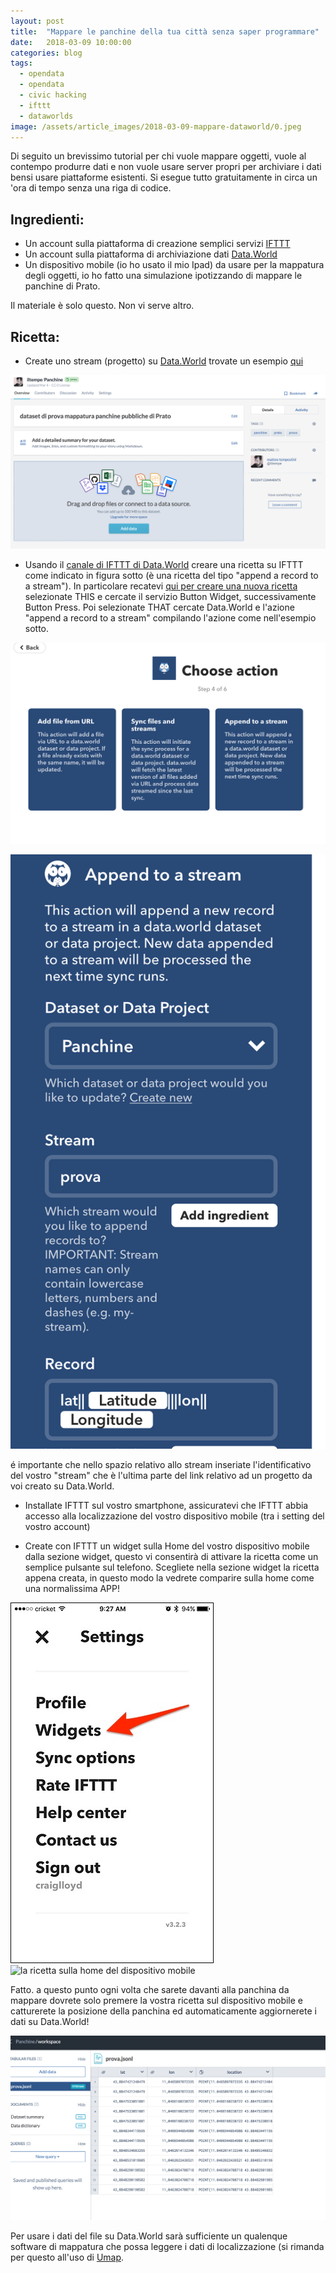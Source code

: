 ```yaml
---
layout: post
title:  "Mappare le panchine della tua città senza saper programmare"
date:   2018-03-09 10:00:00
categories: blog
tags:
  - opendata
  - opendata
  - civic hacking
  - ifttt
  - dataworlds
image: /assets/article_images/2018-03-09-mappare-dataworld/0.jpeg
---
```



Di seguito un brevissimo tutorial per chi vuole mappare oggetti, vuole al contempo produrre dati e non vuole usare server propri per archiviare i dati bensi usare piattaforme esistenti. Si esegue tutto gratuitamente in circa un 'ora di tempo senza una riga di codice.

## Ingredienti:

- Un account sulla piattaforma di creazione semplici servizi [IFTTT](https://ifttt.com)
- Un account sulla piattaforma di archiviazione dati [Data.World](https://data.world/)
- Un dispositivo mobile (io ho usato il mio Ipad) da usare per la mappatura degli oggetti, io ho fatto una simulazione ipotizzando di mappare le panchine di Prato.

Il materiale è solo questo. Non vi serve altro.

## Ricetta:

- Create uno stream (progetto) su [Data.World](https://data.world/) trovate un esempio [qui](https://data.world/iltempe/prova)

![](/assets/article_images/2018-03-09-mappare-dataworld/5.png)

- Usando il [canale di IFTTT di Data.World](https://ifttt.com/datadotworld) creare una ricetta su IFTTT come indicato in figura sotto (è una ricetta del tipo "append a record to a stream"). In particolare recatevi [qui per creare una nuova ricetta](https://ifttt.com/create) selezionate THIS e cercate il servizio Button Widget, successivamente Button Press. Poi selezionate THAT cercate Data.World e l'azione "append a record to a stream" compilando l'azione come nell'esempio sotto.

![servizio IFTTT di dataworld](/assets/article_images/2018-03-09-mappare-dataworld/1.png)

![](/assets/article_images/2018-03-09-mappare-dataworld/2.png)

é importante che nello spazio relativo allo stream inseriate l'identificativo del vostro "stream" che è l'ultima parte del link relativo ad un progetto da voi creato su Data.World.

- Installate IFTTT sul vostro smartphone, assicuratevi che IFTTT abbia accesso alla localizzazione del vostro dispositivo mobile (tra i setting del vostro account)

- Create con IFTTT un widget sulla Home del vostro dispositivo mobile dalla sezione widget, questo vi consentirà di attivare la ricetta come un semplice pulsante sul telefono. Scegliete nella sezione widget la ricetta appena creata, in questo modo la vedrete comparire sulla home come una normalissima APP!

![la sezione widget di IFTTT](/assets/article_images/2018-03-09-mappare-dataworld/1.jpg)
![la ricetta sulla home del dispositivo mobile](/assets/article_images/2018-03-09-mappare-dataworld/7.png)

Fatto. a questo punto ogni volta che sarete davanti alla panchina da mappare dovrete solo premere la vostra ricetta sul dispositivo mobile e catturerete la posizione della panchina ed automaticamente  aggiornerete i dati su Data.World!

![i dati relativi alla posizione salvati online](/assets/article_images/2018-03-09-mappare-dataworld/6.png)

Per usare i dati del file su Data.World sarà sufficiente un qualenque software di mappatura che possa leggere i dati di localizzazione (si rimanda per questo all'uso di [Umap](https://umap.openstreetmap.fr/it/).

